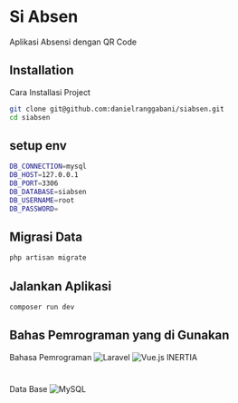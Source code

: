 # Si Absen

Aplikasi Absensi dengan QR Code

## Installation

Cara Installasi Project

```bash
git clone git@github.com:danielranggabani/siabsen.git
cd siabsen
```

## setup env

```bash
DB_CONNECTION=mysql
DB_HOST=127.0.0.1
DB_PORT=3306
DB_DATABASE=siabsen
DB_USERNAME=root
DB_PASSWORD=
```

## Migrasi Data

```bash
php artisan migrate
```

## Jalankan Aplikasi

```bash
composer run dev
```

## Bahas Pemrograman yang di Gunakan

Bahasa Pemrograman
![Laravel](https://img.shields.io/badge/laravel-%23FF2D20.svg?style=for-the-badge&logo=laravel&logoColor=white) ![Vue.js](https://img.shields.io/badge/vuejs-%2335495e.svg?style=for-the-badge&logo=vuedotjs&logoColor=%234FC08D)
INERTIA
#

Data Base
![MySQL](https://img.shields.io/badge/mysql-4479A1.svg?style=for-the-badge&logo=mysql&logoColor=white)
